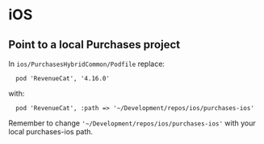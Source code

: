 # iOS

## Point to a local Purchases project

In `ios/PurchasesHybridCommon/Podfile` replace:

```
  pod 'RevenueCat', '4.16.0'
```

with:

```
  pod 'RevenueCat', :path => '~/Development/repos/ios/purchases-ios'
```

Remember to change `'~/Development/repos/ios/purchases-ios'` with your local purchases-ios path.